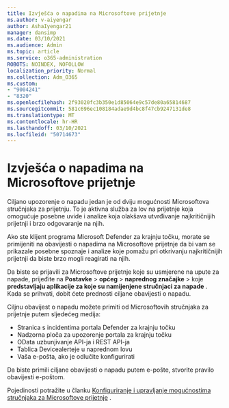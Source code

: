 ```yaml
---
title: Izvješća o napadima na Microsoftove prijetnje
ms.author: v-aiyengar
author: AshaIyengar21
manager: dansimp
ms.date: 03/10/2021
ms.audience: Admin
ms.topic: article
ms.service: o365-administration
ROBOTS: NOINDEX, NOFOLLOW
localization_priority: Normal
ms.collection: Adm_O365
ms.custom:
- "9004241"
- "8320"
ms.openlocfilehash: 2f93020fc3b350e1d85064e9c57de80a65814687
ms.sourcegitcommit: 581c696ec108184adae9d4bc8f47cb9247131de8
ms.translationtype: MT
ms.contentlocale: hr-HR
ms.lasthandoff: 03/10/2021
ms.locfileid: "50714673"
---
```

# <a name="microsoft-threat-experts---targeted-attack-notification"></a>Izvješća o napadima na Microsoftove prijetnje

Ciljano upozorenje o napadu jedan je od dviju mogućnosti Microsoftova stručnjaka za prijetnju. To je aktivna služba za lov na prijetnje koja omogućuje posebne uvide i analize koja olakšava utvrđivanje najkritičnijih prijetnji i brzo odgovaranje na njih.

Ako ste klijent programa Microsoft Defender za krajnju točku, morate se primijeniti na obavijesti o napadima na Microsoftove prijetnje da bi vam se prikazale posebne spoznaje i analize koje pomažu pri otkrivanju najkritičnijih prijetnji da biste brzo mogli reagirati na njih.

Da biste se prijavili za Microsoftove prijetnje koje su usmjerene na upute za napade, prijeđite na **Postavke**  >  **općeg**  >  **naprednog značajke**  >  koje **predstavljaju aplikacije za koje su namijenjene stručnjaci za napade** . Kada se prihvati, dobit ćete prednosti ciljane obavijesti o napadu.

Ciljnu obavijest o napadu možete primiti od Microsoftovih stručnjaka za prijetnje putem sljedećeg medija:

- Stranica s incidentima portala Defender za krajnju točku
- Nadzorna ploča za upozorenje portala za krajnju točku
- OData uzbunjivanje API-ja i REST API-ja
- Tablica Devicealerteje u naprednom lovu
- Vaša e-pošta, ako je odlučite konfigurirati

Da biste primili ciljane obavijesti o napadu putem e-pošte, stvorite pravilo obavijesti e-poštom. 

Pojedinosti potražite u članku [Konfiguriranje i upravljanje mogućnostima stručnjaka za Microsoftove prijetnje](https://docs.microsoft.com/windows/security/threat-protection/microsoft-defender-atp/configure-microsoft-threat-experts) .
